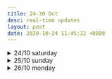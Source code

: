 ```yaml
---
title: 24-30 Oct
desc: real-time updates
layout: post
date: 2020-10-24 11:45:22 +0800
---
```


<details>
<summary>24/10 saturday</summary>
<h3>24/10 saturday</h3>
<p>11:49: Good morning 🌞 Was up till probably around 3am (didn't check the time) binging on a thriller novel last night and regrettably my morning is gone again. But I can still make the most out of the next 6 hours or so!</p>
<br>
<p>
📃 <b>to-do</b>
<ul>
    <li>japanese - 2 pomos 🔴🔴</li>
    <li>art - prompt for today: 'dig' ✔</li>
    <li>a thing </li>
    <li>WATCH WORLDS</li>
</ul>
</p>

<br><br>

</details>

<details>
<summary>25/10 sunday</summary>
<h3>25/10 sunday</h3>
<p>12:01: Took me a day to realize I wrote Monday for yesterday's date. 🤦‍♀️ </p>
<br>
<p>
📃 <b>to-do</b>
<ul>
    <li>japanese - 4 pomos 🔴🔴 ◯ ◯</li>
    <li>art - prompt for today: 'buddy' ✔</li>
    <li>a thing i was supposed to do yesterday ✔</li>
</ul>
</p>

<br><br>

</details>

<details>
<summary>26/10 monday</summary>
<h3>26/10 monday</h3>
<br>
<p>
📃 <b>to-do</b>
<ul>
    <li>webdev - 4 pomos ◯ ◯ ◯ ◯</li>
    <li>japanese - 4 pomos ◯ ◯ ◯ ◯</li>
    <li>art - prompt for today: 'hide' ✔</li>
    <li>workout</li>
</ul>
</p>

<br><br>

</details>
